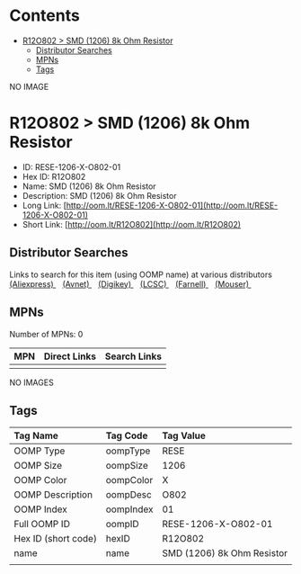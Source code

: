 



Contents
========

* [R12O802 > SMD (1206) 8k Ohm Resistor](#r12o802--smd-1206-8k-ohm-resistor)
	* [Distributor Searches](#distributor-searches)
	* [MPNs](#mpns)
	* [Tags](#tags)
  
NO IMAGE  
# R12O802 > SMD (1206) 8k Ohm Resistor

- ID: RESE-1206-X-O802-01
- Hex ID: R12O802
- Name: SMD (1206) 8k Ohm Resistor
- Description: SMD (1206) 8k Ohm Resistor
- Long Link: [http://oom.lt/RESE-1206-X-O802-01](http://oom.lt/RESE-1206-X-O802-01)
- Short Link: [http://oom.lt/R12O802](http://oom.lt/R12O802)

## Distributor Searches
  
Links to search for this item (using OOMP name) at various distributors  
[(Aliexpress) ](https://www.aliexpress.com/wholesale?SearchText=1117SMD+1206+8k+Ohm+Resistor)&nbsp;&nbsp;&nbsp;[(Avnet) ](https://www.avnet.com/shop/us/search/SMD+1206+8k+Ohm+Resistor)&nbsp;&nbsp;&nbsp;[(Digikey) ](https://www.digikey.co.uk/en/products/result?s=SMD+1206+8k+Ohm+Resistor)&nbsp;&nbsp;&nbsp;[(LCSC) ](https://www.lcsc.com/search?q=SMD+1206+8k+Ohm+Resistor)&nbsp;&nbsp;&nbsp;[(Farnell) ](https://uk.farnell.com/search?st=SMD+1206+8k+Ohm+Resistor)&nbsp;&nbsp;&nbsp;[(Mouser) ](https://www.mouser.com/c/?q=SMD+1206+8k+Ohm+Resistor)&nbsp;&nbsp;&nbsp;
## MPNs
  
Number of MPNs: 0  

|MPN|Direct Links|Search Links|
| :--- | :--- | :--- |
||||
  
NO IMAGES  
## Tags
  

|Tag Name|Tag Code|Tag Value|
| :--- | :--- | :--- |
|OOMP Type|oompType|RESE|
|OOMP Size|oompSize|1206|
|OOMP Color|oompColor|X|
|OOMP Description|oompDesc|O802|
|OOMP Index|oompIndex|01|
|Full OOMP ID|oompID|RESE-1206-X-O802-01|
|Hex ID (short code)|hexID|R12O802|
|name|name|SMD (1206) 8k Ohm Resistor|
||||
